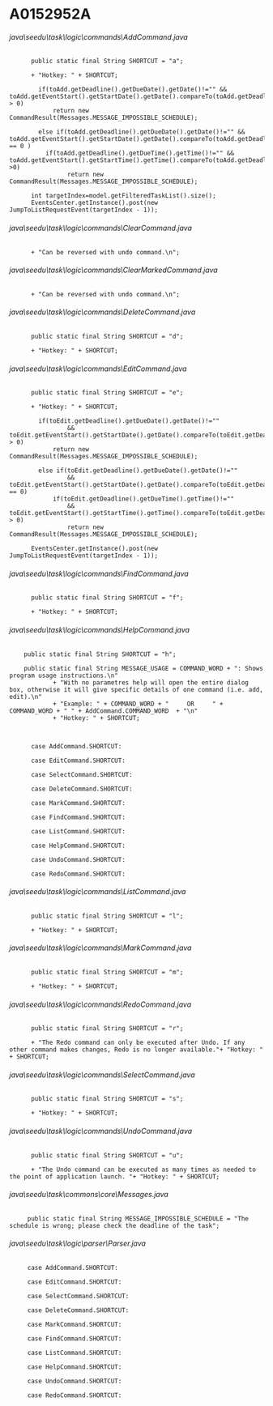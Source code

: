 # A0152952A
###### java\seedu\task\logic\commands\AddCommand.java
``` 
      public static final String SHORTCUT = "a";
      
      + "Hotkey: " + SHORTCUT;

    	if(toAdd.getDeadline().getDueDate().getDate()!="" && toAdd.getEventStart().getStartDate().getDate().compareTo(toAdd.getDeadline().getDueDate().getDate()) > 0)
    		return new CommandResult(Messages.MESSAGE_IMPOSSIBLE_SCHEDULE);
    	
    	else if(toAdd.getDeadline().getDueDate().getDate()!="" && toAdd.getEventStart().getStartDate().getDate().compareTo(toAdd.getDeadline().getDueDate().getDate()) == 0 )
    	  if(toAdd.getDeadline().getDueTime().getTime()!="" && toAdd.getEventStart().getStartTime().getTime().compareTo(toAdd.getDeadline().getDueTime().getTime()) >0)
        		return new CommandResult(Messages.MESSAGE_IMPOSSIBLE_SCHEDULE);
                  
      int targetIndex=model.getFilteredTaskList().size();
      EventsCenter.getInstance().post(new JumpToListRequestEvent(targetIndex - 1));
```
###### java\seedu\task\logic\commands\ClearCommand.java
``` 
      + "Can be reversed with undo command.\n";
```

###### java\seedu\task\logic\commands\ClearMarkedCommand.java
``` 
      + "Can be reversed with undo command.\n";
```

###### java\seedu\task\logic\commands\DeleteCommand.java
``` 
      public static final String SHORTCUT = "d";
      
      + "Hotkey: " + SHORTCUT;
```

###### java\seedu\task\logic\commands\EditCommand.java
``` 
      public static final String SHORTCUT = "e";
      
      + "Hotkey: " + SHORTCUT;

    	if(toEdit.getDeadline().getDueDate().getDate()!="" 
    			&& toEdit.getEventStart().getStartDate().getDate().compareTo(toEdit.getDeadline().getDueDate().getDate()) > 0)
    		return new CommandResult(Messages.MESSAGE_IMPOSSIBLE_SCHEDULE);
    	
    	else if(toEdit.getDeadline().getDueDate().getDate()!="" 
    			&& toEdit.getEventStart().getStartDate().getDate().compareTo(toEdit.getDeadline().getDueDate().getDate()) == 0)
    		if(toEdit.getDeadline().getDueTime().getTime()!="" 
    		    && toEdit.getEventStart().getStartTime().getTime().compareTo(toEdit.getDeadline().getDueTime().getTime()) > 0)
        		return new CommandResult(Messages.MESSAGE_IMPOSSIBLE_SCHEDULE);
                  
      EventsCenter.getInstance().post(new JumpToListRequestEvent(targetIndex - 1));
```

###### java\seedu\task\logic\commands\FindCommand.java
``` 
      public static final String SHORTCUT = "f";
      
      + "Hotkey: " + SHORTCUT;
```

###### java\seedu\task\logic\commands\HelpCommand.java
``` 
    public static final String SHORTCUT = "h";

    public static final String MESSAGE_USAGE = COMMAND_WORD + ": Shows program usage instructions.\n"
			+ "With no parametres help will open the entire dialog box, otherwise it will give specific details of one command (i.e. add, edit).\n"
            + "Example: " + COMMAND_WORD + "     OR     " + COMMAND_WORD + " " + AddCommand.COMMAND_WORD  + "\n" 
            + "Hotkey: " + SHORTCUT;
      
      
      
      case AddCommand.SHORTCUT:

      case EditCommand.SHORTCUT:

      case SelectCommand.SHORTCUT:

      case DeleteCommand.SHORTCUT:

      case MarkCommand.SHORTCUT:

      case FindCommand.SHORTCUT:

      case ListCommand.SHORTCUT:

      case HelpCommand.SHORTCUT:

      case UndoCommand.SHORTCUT:

      case RedoCommand.SHORTCUT:
```

###### java\seedu\task\logic\commands\ListCommand.java
``` 
      public static final String SHORTCUT = "l";
      
      + "Hotkey: " + SHORTCUT;
```

###### java\seedu\task\logic\commands\MarkCommand.java
``` 
      public static final String SHORTCUT = "m";
      
      + "Hotkey: " + SHORTCUT;
```

###### java\seedu\task\logic\commands\RedoCommand.java
``` 
      public static final String SHORTCUT = "r";
      
      + "The Redo command can only be executed after Undo. If any other command makes changes, Redo is no longer available."+ "Hotkey: " + SHORTCUT;
```

###### java\seedu\task\logic\commands\SelectCommand.java
``` 
      public static final String SHORTCUT = "s";
      
      + "Hotkey: " + SHORTCUT;
```

###### java\seedu\task\logic\commands\UndoCommand.java
``` 
      public static final String SHORTCUT = "u";
      
      + "The Undo command can be executed as many times as needed to the point of application launch. "+ "Hotkey: " + SHORTCUT;
```

###### java\seedu\task\commons\core\Messages.java
```
     public static final String MESSAGE_IMPOSSIBLE_SCHEDULE = "The schedule is wrong; please check the deadline of the task";
```


###### java\seedu\task\logic\parser\Parser.java
```
     case AddCommand.SHORTCUT:

     case EditCommand.SHORTCUT:

     case SelectCommand.SHORTCUT:

     case DeleteCommand.SHORTCUT:

     case MarkCommand.SHORTCUT:

     case FindCommand.SHORTCUT:

     case ListCommand.SHORTCUT:

     case HelpCommand.SHORTCUT:

     case UndoCommand.SHORTCUT:

     case RedoCommand.SHORTCUT:
```
